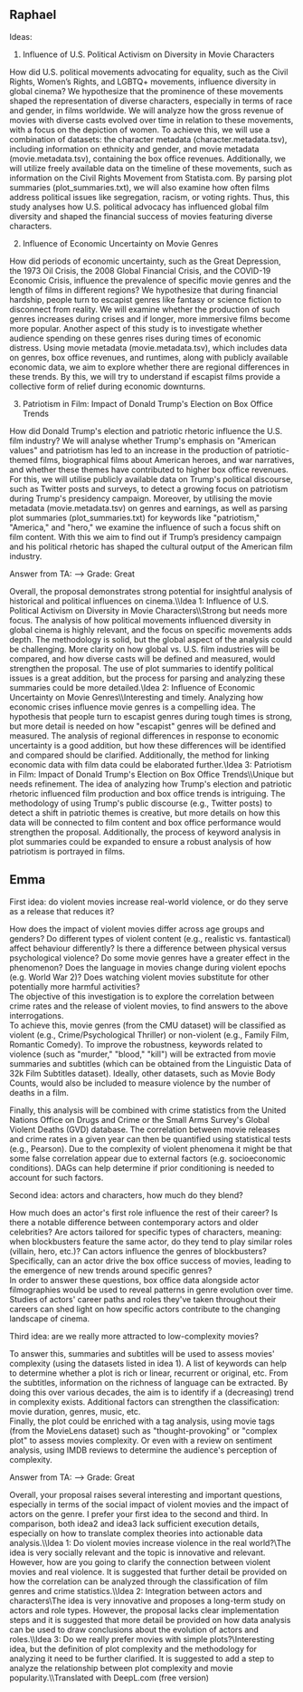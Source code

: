## Raphael 

Ideas:

1) Influence of U.S. Political Activism on Diversity in Movie Characters

How did U.S. political movements advocating for equality, such as the Civil Rights, Women’s Rights, and LGBTQ+ movements, influence diversity in global cinema? We hypothesize that the prominence of these movements shaped the representation of diverse characters, especially in terms of race and gender, in films worldwide.
We will analyze how the gross revenue of movies with diverse casts evolved over time in relation to these movements, with a focus on the depiction of women. To achieve this, we will use a combination of datasets: the character metadata (character.metadata.tsv), including information on ethnicity and gender, and movie metadata (movie.metadata.tsv), containing the box office revenues. Additionally, we will utilize freely available data on the timeline of these movements, such as information on the Civil Rights Movement from Statista.com.
By parsing plot summaries (plot_summaries.txt), we will also examine how often films address political issues like segregation, racism, or voting rights. Thus, this study analyses how U.S. political advocacy has influenced global film diversity and shaped the financial success of movies featuring diverse characters.

2) Influence of Economic Uncertainty on Movie Genres

How did periods of economic uncertainty, such as the Great Depression, the 1973 Oil Crisis, the 2008 Global Financial Crisis, and the COVID-19 Economic Crisis, influence the prevalence of specific movie genres and the length of films in different regions?
We hypothesize that during financial hardship, people turn to escapist genres like fantasy or science fiction to disconnect from reality. We will examine whether the production of such genres increases during crises and if longer, more immersive films become more popular. Another aspect of this study is to investigate whether audience spending on these genres rises during times of economic distress.
Using movie metadata (movie.metadata.tsv), which includes data on genres, box office revenues, and runtimes, along with publicly available economic data, we aim to explore whether there are regional differences in these trends. By this, we will try to understand if escapist films provide a collective form of relief during economic downturns.

3) Patriotism in Film: Impact of Donald Trump's Election on Box Office Trends

How did Donald Trump's election and patriotic rhetoric influence the U.S. film industry? We will analyse whether Trump's emphasis on "American values" and patriotism has led to an increase in the production of patriotic-themed films, biographical films about American heroes, and war narratives, and whether these themes have contributed to higher box office revenues.
For this, we will utilise publicly available data on Trump's political discourse, such as Twitter posts and surveys, to detect a growing focus on patriotism during Trump's presidency campaign. Moreover, by utilising the movie metadata (movie.metadata.tsv) on genres and earnings, as well as parsing plot summaries (plot_summaries.txt) for keywords like "patriotism," "America," and "hero," we examine the influence of such a focus shift on film content. With this we aim to find out if Trump’s presidency campaign and his political rhetoric has shaped the cultural output of the American film industry.


Answer from TA: --> Grade: Great

Overall, the proposal demonstrates strong potential for insightful analysis of historical and political influences on cinema.\\\\Idea 1: Influence of U.S. Political Activism on Diversity in Movie Characters\\\\Strong but needs more focus. The analysis of how political movements influenced diversity in global cinema is highly relevant, and the focus on specific movements adds depth. The methodology is solid, but the global aspect of the analysis could be challenging. More clarity on how global vs. U.S. film industries will be compared, and how diverse casts will be defined and measured, would strengthen the proposal. The use of plot summaries to identify political issues is a great addition, but the process for parsing and analyzing these summaries could be more detailed.\\Idea 2: Influence of Economic Uncertainty on Movie Genres\\\\Interesting and timely. Analyzing how economic crises influence movie genres is a compelling idea. The hypothesis that people turn to escapist genres during tough times is strong, but more detail is needed on how "escapist" genres will be defined and measured. The analysis of regional differences in response to economic uncertainty is a good addition, but how these differences will be identified and compared should be clarified. Additionally, the method for linking economic data with film data could be elaborated further.\\Idea 3: Patriotism in Film: Impact of Donald Trump's Election on Box Office Trends\\\\Unique but needs refinement. The idea of analyzing how Trump's election and patriotic rhetoric influenced film production and box office trends is intriguing. The methodology of using Trump's public discourse (e.g., Twitter posts) to detect a shift in patriotic themes is creative, but more details on how this data will be connected to film content and box office performance would strengthen the proposal. Additionally, the process of keyword analysis in plot summaries could be expanded to ensure a robust analysis of how patriotism is portrayed in films.


## Emma

First idea: do violent movies increase real-world violence, or do they serve as a release that reduces it?

How does the impact of violent movies differ across age groups and genders? Do different types of violent content (e.g., realistic vs. fantastical) affect behaviour differently? Is there a difference between physical versus psychological violence? Do some movie genres have a greater effect in the phenomenon? Does the language in movies change during violent epochs (e.g. World War 2)? Does watching violent movies substitute for other potentially more harmful activities?  
The objective of this investigation is to explore the correlation between crime rates and the release of violent movies, to find answers to the above interrogations.  
To achieve this, movie genres (from the CMU dataset) will be classified as violent (e.g., Crime/Psychological Thriller) or non-violent (e.g., Family Film, Romantic Comedy). To improve the robustness, keywords related to violence (such as "murder," "blood," "kill") will be extracted from movie summaries and subtitles (which can be obtained from the Linguistic Data of 32k Film Subtitles dataset). Ideally, other datasets, such as Movie Body Counts, would also be included to measure violence by the number of deaths in a film.
  
Finally, this analysis will be combined with crime statistics from the United Nations Office on Drugs and Crime or the Small Arms Survey's Global Violent Deaths (GVD) database. The correlation between movie releases and crime rates in a given year can then be quantified using statistical tests (e.g., Pearson). Due to the complexity of violent phenomena it might be that some false correlation appear due to external factors (e.g. socioeconomic conditions). DAGs can help determine if prior conditioning is needed to account for such factors.

Second idea: actors and characters, how much do they blend?

How much does an actor's first role influence the rest of their career? Is there a notable difference between contemporary actors and older celebrities? Are actors tailored for specific types of characters, meaning: when blockbusters feature the same actor, do they tend to play similar roles (villain, hero, etc.)? Can actors influence the genres of blockbusters? Specifically, can an actor drive the box office success of movies, leading to the emergence of new trends around specific genres?  
In order to answer these questions, box office data alongside actor filmographies would be used to reveal patterns in genre evolution over time. Studies of actors' career paths and roles they've taken throughout their careers can shed light on how specific actors contribute to the changing landscape of cinema.

Third idea: are we really more attracted to low-complexity movies?

To answer this, summaries and subtitles will be used to assess movies' complexity (using the datasets listed in idea 1). A list of keywords can help to determine whether a plot is rich or linear, recurrent or original, etc. From the subtitles, information on the richness of language can be extracted. By doing this over various decades, the aim is to identify if a (decreasing) trend in complexity exists. Additional factors can strengthen the classification: movie duration, genres, music, etc.  
Finally, the plot could be enriched with a tag analysis, using movie tags (from the MovieLens dataset) such as "thought-provoking" or "complex plot" to assess movies complexity. Or even with a review on sentiment analysis, using IMDB reviews to determine the audience's perception of complexity.


Answer from TA: --> Grade: Great

Overall, your proposal raises several interesting and important questions, especially in terms of the social impact of violent movies and the impact of actors on the genre. I prefer your first idea to the second and third. In comparison, both idea2 and idea3 lack sufficient execution details, especially on how to translate complex theories into actionable data analysis.\\\\Idea 1: Do violent movies increase violence in the real world?\\The idea is very socially relevant and the topic is innovative and relevant. However, how are you going to clarify the connection between violent movies and real violence. It is suggested that further detail be provided on how the correlation can be analyzed through the classification of film genres and crime statistics.\\\\Idea 2: Integration between actors and characters\\The idea is very innovative and proposes a long-term study on actors and role types. However, the proposal lacks clear implementation steps and it is suggested that more detail be provided on how data analysis can be used to draw conclusions about the evolution of actors and roles.\\\\Idea 3: Do we really prefer movies with simple plots?\\Interesting idea, but the definition of plot complexity and the methodology for analyzing it need to be further clarified. It is suggested to add a step to analyze the relationship between plot complexity and movie popularity.\\\\Translated with DeepL.com (free version)
